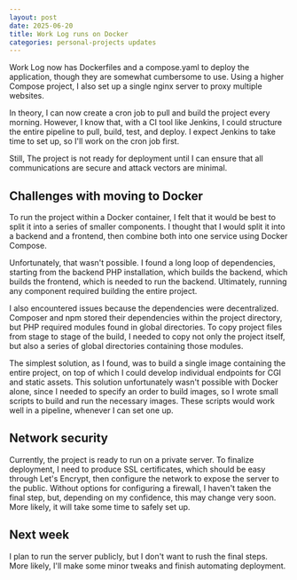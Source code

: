 ```yaml
---
layout: post
date: 2025-06-20
title: Work Log runs on Docker
categories: personal-projects updates
---
```


Work Log now has Dockerfiles and a compose.yaml to deploy the application,
though they are somewhat cumbersome to use. Using a higher Compose project, I
also set up a single nginx server to proxy multiple websites.

In theory, I can now create a cron job to pull and build the project every
morning. However, I know that, with a CI tool like Jenkins, I could structure
the entire pipeline to pull, build, test, and deploy. I expect Jenkins to take
time to set up, so I'll work on the cron job first.

Still, The project is not ready for deployment until I can ensure that all
communications are secure and attack vectors are minimal.

## Challenges with moving to Docker

To run the project within a Docker container, I felt that it would be best to
split it into a series of smaller components. I thought that I would split it
into a backend and a frontend, then combine both into one service using Docker
Compose.

Unfortunately, that wasn't possible. I found a long loop of dependencies,
starting from the backend PHP installation, which builds the backend, which
builds the frontend, which is needed to run the backend. Ultimately, running any
component required building the entire project.

I also encountered issues because the dependencies were decentralized. Composer
and npm stored their dependencies within the project directory, but PHP required
modules found in global directories. To copy project files from stage to stage
of the build, I needed to copy not only the project itself, but also a series of
global directories containing those modules.

The simplest solution, as I found, was to build a single image containing the
entire project, on top of which I could develop individual endpoints for CGI and
static assets. This solution unfortunately wasn't possible with Docker alone,
since I needed to specify an order to build images, so I wrote small scripts to
build and run the necessary images. These scripts would work well in a pipeline,
whenever I can set one up.

## Network security

Currently, the project is ready to run on a private server. To finalize
deployment, I need to produce SSL certificates, which should be easy through
Let's Encrypt, then configure the network to expose the server to the public.
Without options for configuring a firewall, I haven't taken the final step, but,
depending on my confidence, this may change very soon. More likely, it will
take some time to safely set up.

## Next week

I plan to run the server publicly, but I don't want to rush the final steps.
More likely, I'll make some minor tweaks and finish automating deployment.


